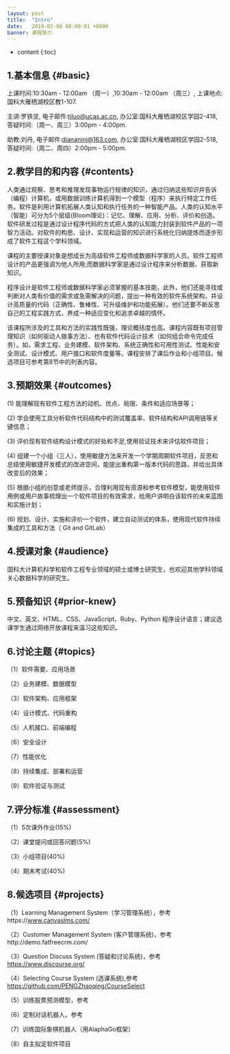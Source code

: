 ```yaml
---
layout: post
title:  "Intro"
date:   2019-02-08 08:00:01 +0800
banner: 课程简介
---
```


* content
{:toc}

1.基本信息 {#basic}
---------------------------
上课时间:10:30am - 12:00am （周一）,10:30am - 12:00am （周三）,
上课地点:国科大雁栖湖校区教1-107.

主讲:罗铁坚,
电子邮件:tjluo@ucas.ac.cn,
办公室:国科大雁栖湖校区学园2-418, 
答疑时间:（周一、周三）3:00pm - 4:00pm. 

助教:刘丹,
电子邮件:diananini@163.com, 
办公室:国科大雁栖湖校区学园2-518, 
答疑时间:（周二、周四）2:00pm - 5:00pm.

2.教学目的和内容 {#contents}
---------------------------
人类通过观察、思考和推理发现事物运行规律的知识，通过归纳这些知识并告诉（编程）计算机，或用数据训练计算机得到一个模型（程序）来执行特定工作任务。软件是利用计算机拓展人类认知和执行任务的一种智能产品。人类的认知水平（智能）可分为5个层级(Bloom理论)：记忆、理解、应用、分析、评价和创造。软件研发过程是通过设计程序代码的方式把人类的认知能力封装到软件产品的一项智力活动。对软件的构思、设计、实现和运营的知识进行系统化归纳提炼而逐步形成了软件工程这个学科领域。

课程的主要授课对象是想成长为高级软件工程师或数据科学家的人员。软件工程师设计的产品更强调为他人所用;而数据科学家是通过设计程序来分析数据、获取新知识。 

程序设计是软件工程师或数据科学家必须掌握的基本技能，此外，他们还能寻找或判断对人类有价值的需求或急需解决的问题，提出一种有效的软件系统架构，并设计高质量的代码（正确性、鲁棒性、可升级维护和功能拓展）。他们还要不断反思自己的工程实践方式，养成一种适应变化和追求卓越的情怀。

该课程所涉及的工具和方法的实践性既强，理论概括度也高。课程内容既有项目管理知识（如何驱动人做事方法）、也有软件代码设计技术（如何组合命令完成任务）。如，需求工程、业务建模、软件架构、系统正确性和可用性测试、性能和安全测试、设计模式、用户接口和软件度量等。课程安排了课后作业和小组项目。候选项目可参考第8节中的列表内容。

3.预期效果 {#outcomes}
---------------------------------
(1) 能理解现有软件工程方法的动机、优点、局限、条件和适应场景等；

(2) 学会使用工具分析软件代码结构中的测试覆盖率、软件结构和API调用链等关键信息；

(3) 评价现有软件结构设计模式的好处和不足,使用验证技术来评估软件项目；

(4) 组建一个小组（三人），使用敏捷方法来开发一个学期周期软件项目，反思和总结使用敏捷开发模式的改进空间，能提出重构第一版本代码的思路，并给出具体改变后的效果；

(5) 根据小组的创意或老师提示，合理利用现有资源和参考软件模型，能使用软件用例或用户故事梳理出一个软件项目的有效需求，给用户讲明白该软件的未来蓝图和实施计划；

(6) 规划、设计、实施和评价一个软件，建立自动测试的体系，使用现代软件持续集成的工具和方法（ Git and GitLab）

4.授课对象 {#audience}
---------------------------
国科大计算机科学和软件工程专业领域的硕士或博士研究生，也欢迎其他学科领域关心数据科学的研究生。

5.预备知识 {#prior-knew}
----------------------------
中文、英文、HTML、CSS、JavaScript、Ruby、Python 程序设计语言；建议选课学生通过网络开放课程来温习这些知识。

6.讨论主题 {#topics}
----------------------------
（1）软件需要、应用场景

（2）业务建模、数据模型

（3）软件架构、应用框架

（4）设计模式、代码重构

（5）人机接口、前端编程

（6）安全设计

（7）性能优化

（8）持续集成、部署和运营

（9）软件验证与测试

7.评分标准 {#assessment}
---------------------------
（1）5次课外作业(15%)

（2）课堂提问或回答问题(5%)

（3）小组项目(40%)

（4）期末考试(40%)

8.候选项目 {#projects}
---------------------------
（1）Learning Management System（学习管理系统），参考https://www.canvaslms.com/

（2）Customer Management System (客户管理系统)，参考http://demo.fatfreecrm.com/

（3）Question Discuss System (答疑和讨论系统)，参考 https://www.discourse.org/

（4）Selecting Course System (选课系统),参考 https://github.com/PENGZhaoqing/CourseSelect

（5）训练股票预测模型，参考

（6）定制对话机器人，参考

（7）训练国际象棋机器人（用AlaphaGo框架）

（8）自主拟定软件项目